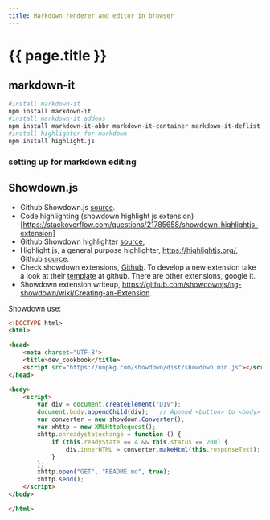 ```yaml
---
title: Markdown renderer and editor in browser
---
```


# {{ page.title }}

## markdown-it
```bash
#install markdown-it
npm install markdown-it
#install markdown-it addons
npm install markdown-it-abbr markdown-it-container markdown-it-deflist markdown-it-emoji markdown-it-footnote markdown-it-ins markdown-it-mark markdown-it-sub markdown-it-sub
#install highlighter for markdown
npm install highlight.js
```
### setting up for markdown editing

## Showdown.js
* Github Showdown.js [source](https://github.com/showdownjs/showdown).
* Code highlighting (showdown highlight js extension)[https://stackoverflow.com/questions/21785658/showdown-highlightjs-extension]
* Github Showdown highlighter [source](https://github.com/Bloggify/showdown-highlight),
* Highlight.js, a general purpose highlighter, <https://highlightjs.org/>, Github [source](https://github.com/highlightjs/highlight.js).
* Check showdown extensions, [Github](https://github.com/showdownjs/extension-boilerplate). To develop a new extension take a look at their  [template](https://github.com/showdownjs/extension-boilerplate) at github. There are other extensions, google it.
* Showdown extension writeup, <https://github.com/showdownjs/ng-showdown/wiki/Creating-an-Extension>.

Showdown use:

```html
<!DOCTYPE html>
<html>

<head>
    <meta charset="UTF-8">
    <title>dev_cookbook</title>
    <script src="https://unpkg.com/showdown/dist/showdown.min.js"></script>
</head>

<body>
    <script>
        var div = document.createElement("DIV");
        document.body.appendChild(div);   // Append <button> to <body>
        var converter = new showdown.Converter();
        var xhttp = new XMLHttpRequest();
        xhttp.onreadystatechange = function () {
            if (this.readyState == 4 && this.status == 200) {
                div.innerHTML = converter.makeHtml(this.responseText);
            }
        };
        xhttp.open("GET", "README.md", true);
        xhttp.send();
    </script>
</body>

</html>
```